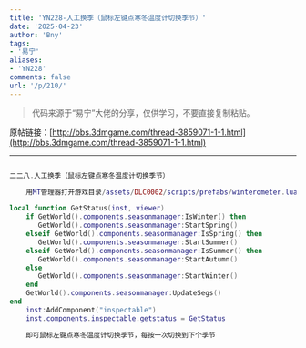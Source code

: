 ```yaml
---
title: 'YN228-人工换季（鼠标左键点寒冬温度计切换季节）'
date: '2025-04-23'
author: 'Bny'
tags:
- '易宁'
aliases:
- 'YN228'
comments: false
url: '/p/210/'
---
```


> 代码来源于“易宁”大佬的分享，仅供学习，不要直接复制粘贴。

原帖链接：[http://bbs.3dmgame.com/thread-3859071-1-1.html](http://bbs.3dmgame.com/thread-3859071-1-1.html)

---

```lua  

二二八.人工换季（鼠标左键点寒冬温度计切换季节）

	用MT管理器打开游戏目录/assets/DLC0002/scripts/prefabs/winterometer.lua文件，将inst:AddComponent("inspectable")替换为以下内容：

local function GetStatus(inst, viewer)
	if GetWorld().components.seasonmanager:IsWinter() then
	   GetWorld().components.seasonmanager:StartSpring()
	elseif GetWorld().components.seasonmanager:IsSpring() then
	   GetWorld().components.seasonmanager:StartSummer()
	elseif GetWorld().components.seasonmanager:IsSummer() then
	   GetWorld().components.seasonmanager:StartAutumn()
	else
	   GetWorld().components.seasonmanager:StartWinter()
	end
	GetWorld().components.seasonmanager:UpdateSegs()
end
	inst:AddComponent("inspectable")
	inst.components.inspectable.getstatus = GetStatus

	即可鼠标左键点寒冬温度计切换季节，每按一次切换到下个季节

```  

